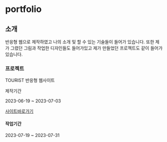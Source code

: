 # portfolio
## 소개
반응형 웹으로 제작하였고 나의 소개 및 할 수 있는 기술들이 들어가 있습니다.
또한 제가 그렸던 그림과 작업한 디자인들도 들어가있고 
제가 만들었던 프로젝트도 같이 들어가 있습니다.

### 프로젝트
TOURIST 반응형 웹사이트

제작기간

2023-06-19 ~ 2023-07-03

[사이트바로가기](https://nam-seungjin.github.io/tourist/)
#### 작업기간

2023-07-19 ~ 2023-07-31
